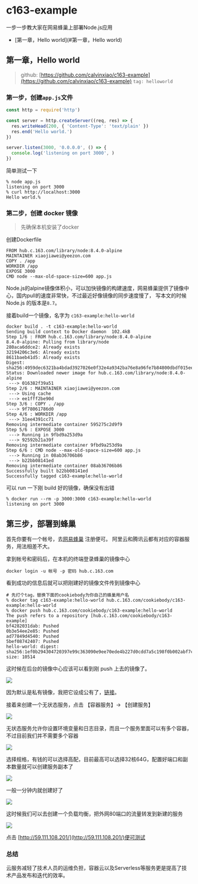 # c163-example
一步一步教大家在网易蜂巢上部署Node.js应用
- [第一章，Hello world](#第一章，Hello world)

## 第一章，Hello world

> github: [https://github.com/calvinxiao/c163-example](https://github.com/calvinxiao/c163-example) `tag: helloworld`

### 第一步，创建`app.js`文件

```javascript
const http = require('http')

const server = http.createServer((req, res) => {
  res.writeHead(200, { 'Content-Type': 'text/plain' })
  res.end('Hello world.')
})

server.listen(3000, '0.0.0.0', () => {
  console.log('listening on port 3000', )
})
```

简单测试一下

```
% node app.js
listening on port 3000
% curl http://localhost:3000
Hello world.%

```

### 第二步，创建 docker 镜像

> 先确保本机安装了docker

创建Dockerfile

```
FROM hub.c.163.com/library/node:8.4.0-alpine
MAINTAINER xiaojiawei@yeezon.com
COPY . /app
WORKDIR /app
EXPOSE 3000
CMD node --max-old-space-size=600 app.js
```

Node.js的alpine镜像体积小，可以加快镜像的构建速度，网易蜂巢提供了镜像中心，国内pull的速度非常快，不过最近好像镜像的同步速度慢了，
写本文的时候 Node.js 的版本是`8.7`。

接着build一个镜像，名字为 `c163-example:hello-world`

```
docker build . -t c163-example:hello-world
Sending build context to Docker daemon  102.4kB
Step 1/6 : FROM hub.c.163.com/library/node:8.4.0-alpine
8.4.0-alpine: Pulling from library/node
280aca6ddce2: Already exists
32194206c3e6: Already exists
8611baeb41d5: Already exists
Digest: sha256:4959dec6321ba4bdad3927026e0f32e4a9342ba76e8a96fe7b84800dbdf015ee
Status: Downloaded newer image for hub.c.163.com/library/node:8.4.0-alpine
 ---> 016382f39a51
Step 2/6 : MAINTAINER xiaojiawei@yeezon.com
 ---> Using cache
 ---> ee1fff2be90d
Step 3/6 : COPY . /app
 ---> 9f78061786d0
Step 4/6 : WORKDIR /app
 ---> 31ee4391cc71
Removing intermediate container 595275c2d9f9
Step 5/6 : EXPOSE 3000
 ---> Running in 9fbd9a253d9a
 ---> 92592b21a39f
Removing intermediate container 9fbd9a253d9a
Step 6/6 : CMD node --max-old-space-size=600 app.js
 ---> Running in 08ab36706b86
 ---> b22bb08141ed
Removing intermediate container 08ab36706b86
Successfully built b22bb08141ed
Successfully tagged c163-example:hello-world
```

可以 run 一下刚 build 好的镜像，确保没有出错

```
% docker run --rm -p 3000:3000 c163-example:hello-world
listening on port 3000
```

## 第三步，部署到蜂巢

首先你要有一个帐号，去[网易蜂巢](http://c.163.com/channel?redirect=https%3A%2F%2Fc.163.com%2F&cid=dc170331203826004050) 注册便可。
阿里云和腾讯云都有对应的容器服务，用法相差不大。

拿到帐号和密码后，在本机的终端登录蜂巢的镜像中心

```
docker login -u 帐号 -p 密码 hub.c.163.com
```

看到成功的信息后就可以把刚建好的镜像文件传到镜像中心

```
# 先打个tag，替换下面的cookiebody为你自己的蜂巢用户名
% docker tag c163-example:hello-world hub.c.163.com/cookiebody/c163-example:hello-world
% docker push hub.c.163.com/cookiebody/c163-example:hello-world
The push refers to a repository [hub.c.163.com/cookiebody/c163-example]
bf4282031dab: Pushed
0b3e54ee2e85: Pushed
ad77849d4540: Pushed
5bef08742407: Pushed
hello-world: digest: sha256:1ef0b294304720397e99c363090e9ee70ede4b227d0cdd7a5c198f0b002abf7c size: 10514
```

这时候在后台的镜像中心应该可以看到刚 push 上去的镜像了。

![](//asset.ibanquan.com/image/59ef00a33f8f9006520000fe/s.jpeg?v=1508835492)

因为默认是私有镜像，我把它设成公有了，[链接](https://c.163.com/hub#/m/repository/?repoId=77731)。

接着来创建一个无状态服务，点击 【容器服务】-> 【创建服务】

![](//asset.ibanquan.com/image/59ef035e921f507ebd000086/s.png?v=1508836190)

无状态服务允许你设置环境变量和日志目录，而且一个服务里面可以有多个容器，不过目前我们并不需要多个容器

![](//asset.ibanquan.com/image/59ef04173f8f900652000109/s.png?v=1508836376)

选择规格，有钱的可以选择高配，目前最高可以选择32核64G，配置好端口和副本数量就可以创建服务副本了

![](//asset.ibanquan.com/image/59ef0628b1b9570b2500013c/s.png?v=1508836904)

一般一分钟内就创建好了

![](//asset.ibanquan.com/image/59ef06780dd76c0fec0000b1/s.png?v=1508836984)

这时候我们可以去创建一个负载均衡，把外网80端口的流量转发到新建的服务

![](//asset.ibanquan.com/image/59ef07d9921f507ebd000090/s.jpeg?v=1508837337)

点击 [http://59.111.108.201/](http://59.111.108.201/)便可测试

### 总结

云服务减轻了技术人员的运维负担，容器云以及Serverless等服务更是提高了技术产品发布和迭代的效率。




